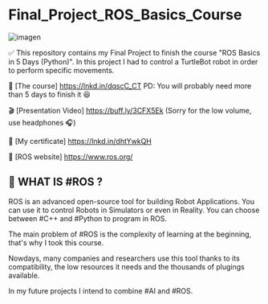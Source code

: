 # Final_Project_ROS_Basics_Course
![imagen](https://user-images.githubusercontent.com/31996659/129240648-ef23c12e-7d94-4377-9d67-e8d2518f9026.png)

✅ This repository contains my Final Project to finish the course "ROS Basics in 5 Days (Python)".
In this project I had to control a TurtleBot robot in order to perform specific movements.

📘 [The course] https://lnkd.in/dqscC_CT
PD: You will probably need more than 5 days to finish it 😆

🎬 [Presentation Video] https://buff.ly/3CFX5Ek
(Sorry for the low volume, use headphones 🎧)

📜 [My certificate] https://lnkd.in/dhtYwkQH

🔗 [ROS website] https://www.ros.org/

## 🔰 WHAT IS #ROS ?

ROS is an advanced open-source tool for building Robot Applications. You can use it to control Robots in Simulators or even in Reality. You can choose between #C++ and #Python to program in ROS.

The main problem of #ROS is the complexity of learning at the beginning, that's why I took this course.

Nowdays, many companies and researchers use this tool thanks to its compatibility, the low resources it needs and the thousands of plugings available.

In my future projects I intend to combine #AI and #ROS.
